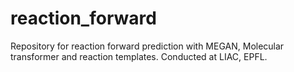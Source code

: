 # reaction_forward
Repository for reaction forward prediction with MEGAN, Molecular transformer and reaction templates. Conducted at LIAC, EPFL.
